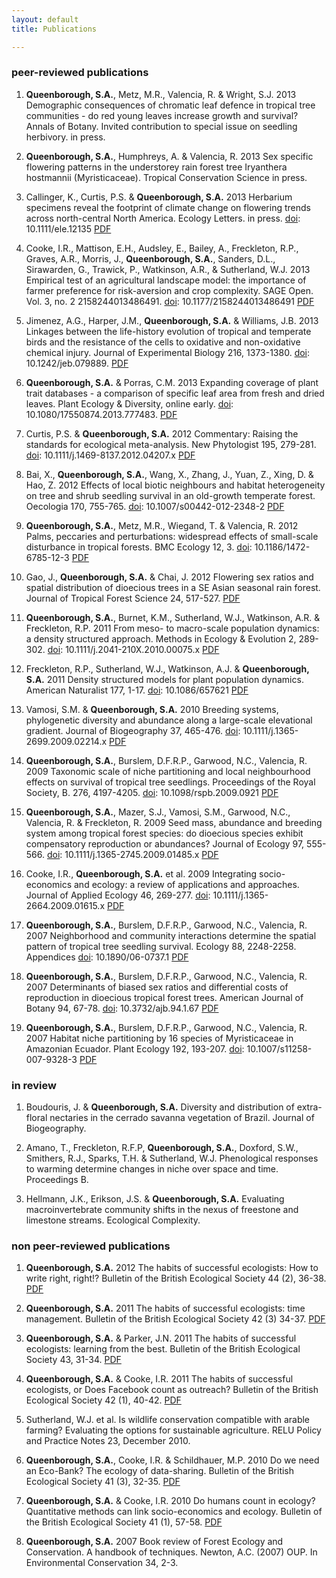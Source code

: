 ```yaml
---
layout: default
title: Publications

---
```


### peer-reviewed publications

1. **Queenborough, S.A.**, Metz, M.R., Valencia, R. & Wright, S.J. 2013 Demographic consequences of chromatic leaf defence in tropical tree communities - do red young leaves increase growth and survival? Annals of Botany. Invited contribution to special issue on seedling herbivory. in press.

18. **Queenborough, S.A.**, Humphreys, A. & Valencia, R. 2013 Sex specific flowering patterns in the understorey rain forest tree Iryanthera hostmannii (Myristicaceae). Tropical Conservation Science in press. 

17. Callinger, K., Curtis, P.S. & **Queenborough, S.A.** 2013 Herbarium specimens reveal the footprint of climate change on flowering trends across north-central North America. Ecology Letters. in press. [doi](http://dx.doi.org/10.1111/ele.12135): 10.1111/ele.12135 [PDF](../assests/pubs/2013-Callinger-ELE.pdf)

16. Cooke, I.R., Mattison, E.H., Audsley, E., Bailey, A., Freckleton, R.P., Graves, A.R., Morris, J., **Queenborough, S.A.**, Sanders, D.L., Sirawarden, G., Trawick, P., Watkinson, A.R., & Sutherland, W.J. 2013 Empirical test of an agricultural landscape model: the importance of farmer preference for risk-aversion and crop complexity. SAGE Open. Vol. 3, no. 2 2158244013486491. [doi](http://dx.doi.org/10.1177/2158244013486491): 10.1177/2158244013486491 [PDF](../assets/pubs/2013-Cooke-SAGE.pdf)

15. Jimenez, A.G., Harper, J.M., **Queenborough, S.A.** & Williams, J.B. 2013 Linkages between the life-history evolution of tropical and temperate birds and the resistance of the cells to oxidative and non-oxidative chemical injury. Journal of Experimental Biology 216, 1373-1380. [doi](http://dx.doi.org/10.1242/​jeb.079889): 10.1242/​jeb.079889. [PDF](../assets/pubs/2013-Jimenez-JEB.pdf)

14. **Queenborough, S.A.** & Porras, C.M. 2013 Expanding coverage of plant trait databases - a comparison of specific leaf area from fresh and dried leaves. Plant Ecology & Diversity, online early. [doi](http://dx.doi.org/10.1080/17550874.2013.777483): 10.1080/17550874.2013.777483. [PDF](../assets/pubs/2013-Queenborough-TPED.pdf)

13. Curtis, P.S. & **Queenborough, S.A.** 2012 Commentary: Raising the standards for ecological meta-analysis. New Phytologist 195, 279-281. [doi](http://dx.doi.org/10.1111/j.1469-8137.2012.04207.x): 10.1111/j.1469-8137.2012.04207.x [PDF](../assets/pubs/2012-Curtis-NewPhyt.pdf)

12. Bai, X., **Queenborough, S.A.**, Wang, X., Zhang, J., Yuan, Z., Xing, D. & Hao, Z. 2012 Effects of local biotic neighbours and habitat heterogeneity on tree and shrub seedling survival in an old-growth temperate forest. Oecologia 170, 755-765. [doi](http://dx.doi.org/10.1007/s00442-012-2348-2): 10.1007/s00442-012-2348-2 [PDF](../assets/pubs/2012-Bai-Oecologia.pdf)

11. **Queenborough, S.A.**, Metz, M.R., Wiegand, T. & Valencia, R. 2012 Palms, peccaries and perturbations: widespread effects of small-scale disturbance in tropical forests. BMC Ecology 12, 3. [doi](http://dx.doi.org/10.1186/1472-6785-12-3): 10.1186/1472-6785-12-3 [PDF](../assets/pubs/2012-Queenborough-BMC.pdf)

10. Gao, J., **Queenborough, S.A.** & Chai, J. 2012 Flowering sex ratios and spatial distribution of dioecious trees in a SE Asian seasonal rain forest. Journal of Tropical Forest Science 24, 517-527. [PDF](../assets/pubs/2012-Gao-JTFS.pdf)

9. **Queenborough, S.A.**, Burnet, K.M., Sutherland, W.J., Watkinson, A.R. & Freckleton, R.P. 2011 From meso- to macro-scale population dynamics: a density structured approach. Methods in Ecology & Evolution 2, 289-302. [doi](http://dx.doi.org/10.1111/j.2041-210X.2010.00075.x): 10.1111/j.2041-210X.2010.00075.x [PDF](../assets/pubs/2011-Queenborough-MEE.pdf)

8. Freckleton, R.P., Sutherland, W.J., Watkinson, A.J. & **Queenborough, S.A.** 2011 Density structured models for plant population dynamics. American Naturalist 177, 1-17. [doi](http://dx.doi.org/10.1086/657621): 10.1086/657621 [PDF](../assets/pubs/2011-Freckleton-AmNat.pdf)

7. Vamosi, S.M. & **Queenborough, S.A.** 2010 Breeding systems, phylogenetic diversity and abundance along a large-scale elevational gradient. Journal of Biogeography 37, 465-476. [doi](http://dx.doi.org/10.1111/j.1365-2699.2009.02214.x): 10.1111/j.1365-2699.2009.02214.x [PDF](../assets/pubs/2010-Vamosi-JBiogeog.pdf)

6. **Queenborough, S.A.**, Burslem, D.F.R.P., Garwood, N.C., Valencia, R. 2009 Taxonomic scale of niche partitioning and local neighbourhood effects on survival of tropical tree seedlings. Proceedings of the Royal Society, B. 276, 4197-4205. [doi](http://dx.doi.org/10.1098/rspb.2009.0921): 10.1098/rspb.2009.0921 [PDF](../assets/pubs/2009-Queenborough-ProcRoySocB.pdf)

5. **Queenborough, S.A.**, Mazer, S.J., Vamosi, S.M., Garwood, N.C., Valencia, R. & Freckleton, R. 2009 Seed mass, abundance and breeding system among tropical forest species: do dioecious species exhibit compensatory reproduction or abundances? Journal of Ecology 97, 555-566. [doi](http://dx.doi.org/10.1111/j.1365-2745.2009.01485.x): 10.1111/j.1365-2745.2009.01485.x [PDF](../assets/pubs/2009-Queenborough-JEcol.pdf)

4. Cooke, I.R., **Queenborough, S.A.** et al. 2009 Integrating socio-economics and ecology: a review of applications and approaches. Journal of Applied Ecology 46, 269-277. [doi](http://dx.doi.org/10.1111/j.1365-2664.2009.01615.x): 10.1111/j.1365-2664.2009.01615.x [PDF](../assets/pubs/2009-Cooke-JAE.pdf)

3. **Queenborough, S.A.**, Burslem, D.F.R.P., Garwood, N.C., Valencia, R. 2007 Neighborhood and community interactions determine the spatial pattern of tropical tree seedling survival. Ecology 88, 2248-2258. Appendices [doi](http://dx.doi.org/10.1890/06-0737.1): 10.1890/06-0737.1 [PDF](../assets/pubs/2007-Queenborough-Ecology.pdf)

2. **Queenborough, S.A.**, Burslem, D.F.R.P., Garwood, N.C., Valencia, R. 2007 Determinants of biased sex ratios and differential costs of reproduction in dioecious tropical forest trees. American Journal of Botany 94, 67-78. [doi](http://dx.doi.org/10.3732/ajb.94.1.67): 10.3732/ajb.94.1.67 [PDF](../assets/pubs/2007-Queenborough-AmJBot.pdf)

1. **Queenborough, S.A.**, Burslem, D.F.R.P., Garwood, N.C., Valencia, R. 2007 Habitat niche partitioning by 16 species of Myristicaceae in Amazonian Ecuador. Plant Ecology 192, 193-207. [doi](http://dx.doi.org/10.1007/s11258-007-9328-3): 10.1007/s11258-007-9328-3  [PDF](../assets/pubs/2007-Queenborough-PlEcol.pdf)


### in review

1. Boudouris, J. & **Queenborough, S.A.** Diversity and distribution of extra-floral nectaries in the cerrado savanna vegetation of Brazil. Journal of Biogeography.

2. Amano, T., Freckleton, R.F.P, **Queenborough, S.A.**, Doxford, S.W., Smithers, R.J., Sparks, T.H. & Sutherland, W.J. Phenological responses to warming determine changes in niche over space and time. Proceedings B.

3. Hellmann, J.K., Erikson, J.S. & **Queenborough, S.A.** Evaluating macroinvertebrate community shifts in the nexus of freestone and limestone streams. Ecological Complexity.



### non peer-reviewed publications

1. **Queenborough, S.A.** 2012 The habits of successful ecologists: How to write right, right!? Bulletin of the British Ecological Society 44 (2), 36-38. [PDF](../assets/pubs/bes-bulletin/2012-BESbulletin-writing.pdf)

7. **Queenborough, S.A.** 2011 The habits of successful ecologists: time management. Bulletin of the British Ecological Society 42 (3) 34-37. [PDF](../assets/pubs/bes-bulletin/2011-BESbulletin-time.pdf)

6. **Queenborough, S.A.** & Parker, J.N. 2011 The habits of successful ecologists: learning from the best. Bulletin of the British Ecological Society 43, 31-34. [PDF](../assets/pubs/bes-bulletin/2011-BESbulletin-highlycited.pdf)

5. **Queenborough, S.A.** & Cooke, I.R. 2011 The habits of successful ecologists, or Does Facebook count as outreach? Bulletin of the British Ecological Society 42 (1), 40-42. [PDF](../assets/pubs/bes-bulletin/2011-BESbulletin-productivity.pdf)

4. Sutherland, W.J. et al. Is wildlife conservation compatible with arable farming? Evaluating the options for sustainable agriculture. RELU Policy and Practice Notes 23, December 2010.

3. **Queenborough, S.A.**, Cooke, I.R. & Schildhauer, M.P. 2010 Do we need an Eco-Bank? The ecology of data-sharing. Bulletin of the British Ecological Society 41 (3), 32-35. [PDF](../assets/pubs/bes-bulletin/2010-BESbulletin-datasharing.pdf)

2. **Queenborough, S.A.** & Cooke, I.R. 2010 Do humans count in ecology? Quantitative methods can link socio-economics and ecology. Bulletin of the British Ecological Society 41 (1), 57-58. [PDF](../assets/pubs/bes-bulletin/2010-BESbulletin-socioecology.pdf)

1. **Queenborough, S.A.** 2007 Book review of Forest Ecology and Conservation. A handbook of techniques. Newton, A.C. (2007) OUP. In Environmental Conservation 34, 2-3.


